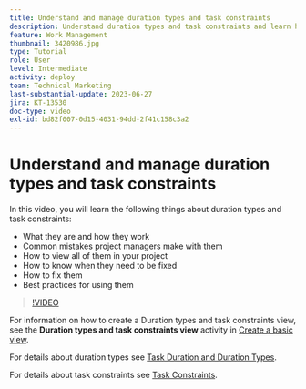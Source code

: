 ```yaml
---
title: Understand and manage duration types and task constraints
description: Understand duration types and task constraints and learn how to be sure you have them set up properly in your projects.
feature: Work Management
thumbnail: 3420986.jpg
type: Tutorial
role: User
level: Intermediate
activity: deploy
team: Technical Marketing
last-substantial-update: 2023-06-27
jira: KT-13530
doc-type: video
exl-id: bd82f007-0d15-4031-94dd-2f41c158c3a2
---
```

# Understand and manage duration types and task constraints

In this video, you will learn the following things about duration types and task constraints:

* What they are and how they work
* Common mistakes project managers make with them
* How to view all of them in your project
* How to know when they need to be fixed
* How to fix them 
* Best practices for using them


>[!VIDEO](https://video.tv.adobe.com/v/3420986/?quality=12&learn=on)


For information on how to create a Duration types and task constraints view, see the **Duration types and task constraints view** activity in [Create a basic view](https://experienceleague.adobe.com/docs/workfront-learn/tutorials-workfront/reporting/basic-reporting/create-a-basic-view.html?lang=en).

For details about duration types see [Task Duration and Duration Types](https://experienceleague.adobe.com/docs/workfront/using/manage-work/tasks/task-duration-and-duration-types/task-duration-duration-type.html?lang=en).

For details about task constraints see [Task Constraints](https://experienceleague.adobe.com/docs/workfront/using/manage-work/tasks/task-constraints/task-constraints.html?lang=en).
